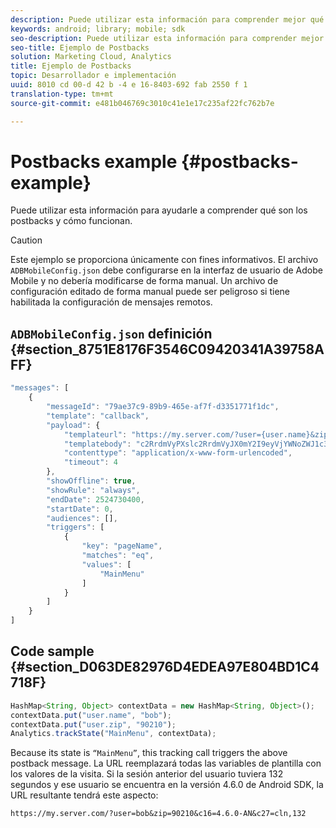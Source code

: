 ```yaml
---
description: Puede utilizar esta información para comprender mejor qué son los postbacks y cómo funcionan.
keywords: android; library; mobile; sdk
seo-description: Puede utilizar esta información para comprender mejor qué son los postbacks y cómo funcionan.
seo-title: Ejemplo de Postbacks
solution: Marketing Cloud, Analytics
title: Ejemplo de Postbacks
topic: Desarrollador e implementación
uuid: 8010 cd 00-d 42 b -4 e 16-8403-692 fab 2550 f 1
translation-type: tm+mt
source-git-commit: e481b046769c3010c41e1e17c235af22fc762b7e

---
```



# Postbacks example {#postbacks-example}

Puede utilizar esta información para ayudarle a comprender qué son los postbacks y cómo funcionan.

>[!CAUTION]
>
>Este ejemplo se proporciona únicamente con fines informativos. El archivo `ADBMobileConfig.json` debe configurarse en la interfaz de usuario de Adobe Mobile y no debería modificarse de forma manual. Un archivo de configuración editado de forma manual puede ser peligroso si tiene habilitada la configuración de mensajes remotos.

## `ADBMobileConfig.json` definición {#section_8751E8176F3546C09420341A39758AFF}

```js
"messages": [ 
    { 
        "messageId": "79ae37c9-89b9-465e-af7f-d3351771f1dc", 
        "template": "callback", 
        "payload": {  
            "templateurl": "https://my.server.com/?user={user.name}&zip={user.zip}&c16={%sdkver%}&c27=cln,{a.PrevSessionLength}", 
            "templatebody": "c2RrdmVyPXslc2RrdmVyJX0mY2I9eyVjYWNoZWJ1c3QlfSZjbGllbnRJZD17bi5jbGllbnQuaWR9JnRzPXsldGltZXN0YW1wVSV9JnRzej17JXRpbWVzdGFtcFolfQ==", 
            "contenttype": "application/x-www-form-urlencoded",  
            "timeout": 4 
        }, 
        "showOffline": true, 
        "showRule": "always", 
        "endDate": 2524730400, 
        "startDate": 0, 
        "audiences": [], 
        "triggers": [ 
            { 
                "key": "pageName", 
                "matches": "eq", 
                "values": [ 
                    "MainMenu" 
                ] 
            } 
        ] 
    } 
] 
```

## Code sample {#section_D063DE82976D4EDEA97E804BD1C4718F}

```js
HashMap<String, Object> contextData = new HashMap<String, Object>(); 
contextData.put("user.name", "bob"); 
contextData.put("user.zip", "90210"); 
Analytics.trackState("MainMenu", contextData);
```

Because its state is `“MainMenu”`, this tracking call triggers the above postback message. La URL reemplazará todas las variables de plantilla con los valores de la visita. Si la sesión anterior del usuario tuviera 132 segundos y ese usuario se encuentra en la versión 4.6.0 de Android SDK, la URL resultante tendrá este aspecto:

`https://my.server.com/?user=bob&zip=90210&c16=4.6.0-AN&c27=cln,132`
